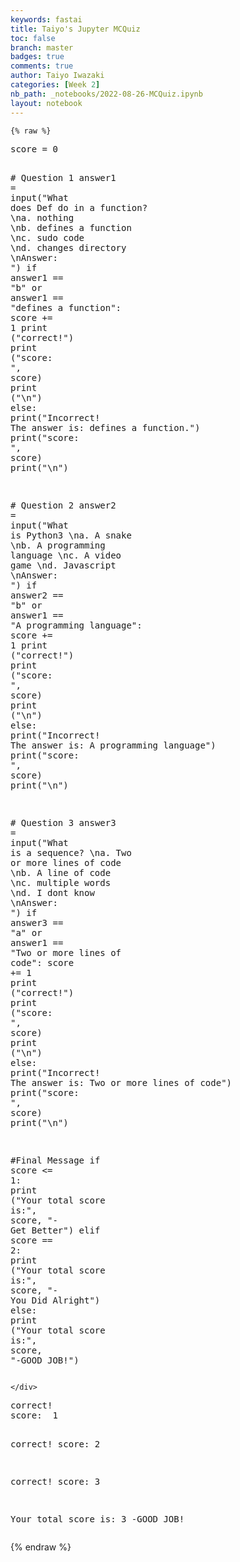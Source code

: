 ```yaml
---
keywords: fastai
title: Taiyo's Jupyter MCQuiz
toc: false
branch: master
badges: true
comments: true
author: Taiyo Iwazaki
categories: [Week 2]
nb_path: _notebooks/2022-08-26-MCQuiz.ipynb
layout: notebook
---
```


<!--
#################################################
### THIS FILE WAS AUTOGENERATED! DO NOT EDIT! ###
#################################################
# file to edit: _notebooks/2022-08-26-MCQuiz.ipynb
-->

<div class="container" id="notebook-container">
        
    {% raw %}
    
<div class="cell border-box-sizing code_cell rendered">
<div class="input">

<div class="inner_cell">
    <div class="input_area">
<div class=" highlight hl-ipython3"><pre><span></span><span class="n">score</span> <span class="o">=</span> <span class="mi">0</span>

<span class="c1"># Question 1</span>
<span class="n">answer1</span> <span class="o">=</span> <span class="nb">input</span><span class="p">(</span><span class="s2">&quot;What does Def do in a function? </span><span class="se">\n</span><span class="s2">a. nothing </span><span class="se">\n</span><span class="s2">b. defines a function </span><span class="se">\n</span><span class="s2">c. sudo code </span><span class="se">\n</span><span class="s2">d. changes directory </span><span class="se">\n</span><span class="s2">Answer: &quot;</span><span class="p">)</span>
<span class="k">if</span> <span class="n">answer1</span> <span class="o">==</span> <span class="s2">&quot;b&quot;</span> <span class="ow">or</span> <span class="n">answer1</span> <span class="o">==</span> <span class="s2">&quot;defines a function&quot;</span><span class="p">:</span> 
    <span class="n">score</span> <span class="o">+=</span> <span class="mi">1</span>
    <span class="nb">print</span> <span class="p">(</span><span class="s2">&quot;correct!&quot;</span><span class="p">)</span>
    <span class="nb">print</span> <span class="p">(</span><span class="s2">&quot;score: &quot;</span><span class="p">,</span> <span class="n">score</span><span class="p">)</span>
    <span class="nb">print</span> <span class="p">(</span><span class="s2">&quot;</span><span class="se">\n</span><span class="s2">&quot;</span><span class="p">)</span>
<span class="k">else</span><span class="p">:</span> 
    <span class="nb">print</span><span class="p">(</span><span class="s2">&quot;Incorrect! The answer is: defines a function.&quot;</span><span class="p">)</span>
    <span class="nb">print</span><span class="p">(</span><span class="s2">&quot;score: &quot;</span><span class="p">,</span> <span class="n">score</span><span class="p">)</span>
    <span class="nb">print</span><span class="p">(</span><span class="s2">&quot;</span><span class="se">\n</span><span class="s2">&quot;</span><span class="p">)</span>

<span class="c1"># Question 2</span>
<span class="n">answer2</span> <span class="o">=</span> <span class="nb">input</span><span class="p">(</span><span class="s2">&quot;What is Python3 </span><span class="se">\n</span><span class="s2">a. A snake </span><span class="se">\n</span><span class="s2">b. A programming language </span><span class="se">\n</span><span class="s2">c. A video game </span><span class="se">\n</span><span class="s2">d. Javascript </span><span class="se">\n</span><span class="s2">Answer: &quot;</span><span class="p">)</span>
<span class="k">if</span> <span class="n">answer2</span> <span class="o">==</span> <span class="s2">&quot;b&quot;</span> <span class="ow">or</span> <span class="n">answer1</span> <span class="o">==</span> <span class="s2">&quot;A programming language&quot;</span><span class="p">:</span> 
    <span class="n">score</span> <span class="o">+=</span> <span class="mi">1</span>
    <span class="nb">print</span> <span class="p">(</span><span class="s2">&quot;correct!&quot;</span><span class="p">)</span>
    <span class="nb">print</span> <span class="p">(</span><span class="s2">&quot;score: &quot;</span><span class="p">,</span> <span class="n">score</span><span class="p">)</span>
    <span class="nb">print</span> <span class="p">(</span><span class="s2">&quot;</span><span class="se">\n</span><span class="s2">&quot;</span><span class="p">)</span>
<span class="k">else</span><span class="p">:</span> 
    <span class="nb">print</span><span class="p">(</span><span class="s2">&quot;Incorrect! The answer is: A programming language&quot;</span><span class="p">)</span>
    <span class="nb">print</span><span class="p">(</span><span class="s2">&quot;score: &quot;</span><span class="p">,</span> <span class="n">score</span><span class="p">)</span>
    <span class="nb">print</span><span class="p">(</span><span class="s2">&quot;</span><span class="se">\n</span><span class="s2">&quot;</span><span class="p">)</span>

<span class="c1"># Question 3</span>
<span class="n">answer3</span> <span class="o">=</span> <span class="nb">input</span><span class="p">(</span><span class="s2">&quot;What is a sequence? </span><span class="se">\n</span><span class="s2">a. Two or more lines of code </span><span class="se">\n</span><span class="s2">b. A line of code </span><span class="se">\n</span><span class="s2">c. multiple words </span><span class="se">\n</span><span class="s2">d. I dont know </span><span class="se">\n</span><span class="s2">Answer: &quot;</span><span class="p">)</span>
<span class="k">if</span> <span class="n">answer3</span> <span class="o">==</span> <span class="s2">&quot;a&quot;</span> <span class="ow">or</span> <span class="n">answer1</span> <span class="o">==</span> <span class="s2">&quot;Two or more lines of code&quot;</span><span class="p">:</span> 
    <span class="n">score</span> <span class="o">+=</span> <span class="mi">1</span>
    <span class="nb">print</span> <span class="p">(</span><span class="s2">&quot;correct!&quot;</span><span class="p">)</span>
    <span class="nb">print</span> <span class="p">(</span><span class="s2">&quot;score: &quot;</span><span class="p">,</span> <span class="n">score</span><span class="p">)</span>
    <span class="nb">print</span> <span class="p">(</span><span class="s2">&quot;</span><span class="se">\n</span><span class="s2">&quot;</span><span class="p">)</span>
<span class="k">else</span><span class="p">:</span> 
    <span class="nb">print</span><span class="p">(</span><span class="s2">&quot;Incorrect! The answer is: Two or more lines of code&quot;</span><span class="p">)</span>
    <span class="nb">print</span><span class="p">(</span><span class="s2">&quot;score: &quot;</span><span class="p">,</span> <span class="n">score</span><span class="p">)</span>
    <span class="nb">print</span><span class="p">(</span><span class="s2">&quot;</span><span class="se">\n</span><span class="s2">&quot;</span><span class="p">)</span>

<span class="c1">#Final Message</span>
<span class="k">if</span> <span class="n">score</span> <span class="o">&lt;=</span> <span class="mi">1</span><span class="p">:</span> 
    <span class="nb">print</span> <span class="p">(</span><span class="s2">&quot;Your total score is:&quot;</span><span class="p">,</span> <span class="n">score</span><span class="p">,</span> <span class="s2">&quot;- Get Better&quot;</span><span class="p">)</span>
<span class="k">elif</span> <span class="n">score</span> <span class="o">==</span> <span class="mi">2</span><span class="p">:</span>
    <span class="nb">print</span> <span class="p">(</span><span class="s2">&quot;Your total score is:&quot;</span><span class="p">,</span> <span class="n">score</span><span class="p">,</span> <span class="s2">&quot;- You Did Alright&quot;</span><span class="p">)</span>
<span class="k">else</span><span class="p">:</span>
    <span class="nb">print</span> <span class="p">(</span><span class="s2">&quot;Your total score is:&quot;</span><span class="p">,</span> <span class="n">score</span><span class="p">,</span> <span class="s2">&quot;-GOOD JOB!&quot;</span><span class="p">)</span>
</pre></div>

    </div>
</div>
</div>

<div class="output_wrapper">
<div class="output">

<div class="output_area">

<div class="output_subarea output_stream output_stdout output_text">
<pre>correct!
score:  1


correct!
score:  2


correct!
score:  3


Your total score is: 3 -GOOD JOB!
</pre>
</div>
</div>

</div>
</div>

</div>
    {% endraw %}

</div>
 

